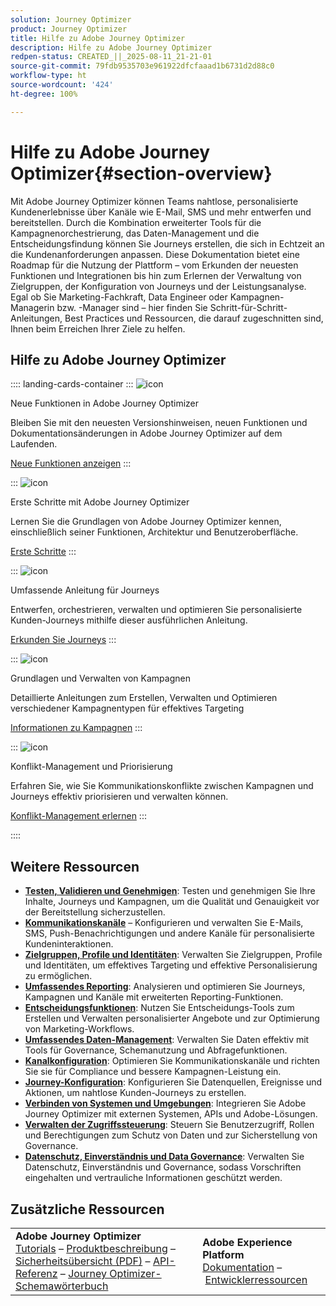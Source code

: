 ```yaml
---
solution: Journey Optimizer
product: Journey Optimizer
title: Hilfe zu Adobe Journey Optimizer
description: Hilfe zu Adobe Journey Optimizer
redpen-status: CREATED_||_2025-08-11_21-21-01
source-git-commit: 79fdb9535703e961922dfcfaaad1b6731d2d88c0
workflow-type: ht
source-wordcount: '424'
ht-degree: 100%

---
```



# Hilfe zu Adobe Journey Optimizer{#section-overview}

Mit Adobe Journey Optimizer können Teams nahtlose, personalisierte Kundenerlebnisse über Kanäle wie E-Mail, SMS und mehr entwerfen und bereitstellen. Durch die Kombination erweiterter Tools für die Kampagnenorchestrierung, das Daten-Management und die Entscheidungsfindung können Sie Journeys erstellen, die sich in Echtzeit an die Kundenanforderungen anpassen. Diese Dokumentation bietet eine Roadmap für die Nutzung der Plattform – vom Erkunden der neuesten Funktionen und Integrationen bis hin zum Erlernen der Verwaltung von Zielgruppen, der Konfiguration von Journeys und der Leistungsanalyse. Egal ob Sie Marketing-Fachkraft, Data Engineer oder Kampagnen-Managerin bzw. -Manager sind – hier finden Sie Schritt-für-Schritt-Anleitungen, Best Practices und Ressourcen, die darauf zugeschnitten sind, Ihnen beim Erreichen Ihrer Ziele zu helfen.

## Hilfe zu Adobe Journey Optimizer

:::: landing-cards-container
:::
![icon](https://cdn.experienceleague.adobe.com/icons/list-check.svg?lang=de)

Neue Funktionen in Adobe Journey Optimizer

Bleiben Sie mit den neuesten Versionshinweisen, neuen Funktionen und Dokumentationsänderungen in Adobe Journey Optimizer auf dem Laufenden.

[Neue Funktionen anzeigen](whats-new-landing-page.md)
:::

:::
![icon](https://cdn.experienceleague.adobe.com/icons/circle-play.svg?lang=de)

Erste Schritte mit Adobe Journey Optimizer

Lernen Sie die Grundlagen von Adobe Journey Optimizer kennen, einschließlich seiner Funktionen, Architektur und Benutzeroberfläche.

[Erste Schritte](get-started-landing-page.md)
:::

:::
![icon](https://cdn.experienceleague.adobe.com/icons/code-branch.svg?lang=de)

Umfassende Anleitung für Journeys

Entwerfen, orchestrieren, verwalten und optimieren Sie personalisierte Kunden-Journeys mithilfe dieser ausführlichen Anleitung.

[Erkunden Sie Journeys](orchestrate-journeys-landing-page.md)
:::

:::
![icon](https://cdn.experienceleague.adobe.com/icons/bullhorn.svg?lang=de)

Grundlagen und Verwalten von Kampagnen

Detaillierte Anleitungen zum Erstellen, Verwalten und Optimieren verschiedener Kampagnentypen für effektives Targeting

[Informationen zu Kampagnen](campaigns-landing-page.md)
:::

:::
![icon](https://cdn.experienceleague.adobe.com/icons/scale-balanced.svg?lang=de)

Konflikt-Management und Priorisierung

Erfahren Sie, wie Sie Kommunikationskonflikte zwischen Kampagnen und Journeys effektiv priorisieren und verwalten können.

[Konflikt-Management erlernen](conflict-prioritization-landing-page.md)
:::

::::


## Weitere Ressourcen

- **[Testen, Validieren und Genehmigen](test-landing-page.md)**: Testen und genehmigen Sie Ihre Inhalte, Journeys und Kampagnen, um die Qualität und Genauigkeit vor der Bereitstellung sicherzustellen.
- **[Kommunikationskanäle](../using/channels/gs-channels.md)** – Konfigurieren und verwalten Sie E-Mails, SMS, Push-Benachrichtigungen und andere Kanäle für personalisierte Kundeninteraktionen.
- **[Zielgruppen, Profile und Identitäten](audiences-profiles-identities-landing-page.md)**: Verwalten Sie Zielgruppen, Profile und Identitäten, um effektives Targeting und effektive Personalisierung zu ermöglichen.
- **[Umfassendes Reporting](reporting-landing-page.md)**: Analysieren und optimieren Sie Journeys, Kampagnen und Kanäle mit erweiterten Reporting-Funktionen.
- **[Entscheidungsfunktionen](decisioning-landing-page.md)**: Nutzen Sie Entscheidungs-Tools zum Erstellen und Verwalten personalisierter Angebote und zur Optimierung von Marketing-Workflows.
- **[Umfassendes Daten-Management](data-management-landing-page.md)**: Verwalten Sie Daten effektiv mit Tools für Governance, Schemanutzung und Abfragefunktionen.
- **[Kanalkonfiguration](configuration-landing-page.md)**: Optimieren Sie Kommunikationskanäle und richten Sie sie für Compliance und bessere Kampagnen-Leistung ein.
- **[Journey-Konfiguration](configure-journeys-landing-page.md)**: Konfigurieren Sie Datenquellen, Ereignisse und Aktionen, um nahtlose Kunden-Journeys zu erstellen.
- **[Verbinden von Systemen und Umgebungen](connect-systems-landing-page.md)**: Integrieren Sie Adobe Journey Optimizer mit externen Systemen, APIs und Adobe-Lösungen.
- **[Verwalten der Zugriffssteuerung](access-control-landing-page.md)**: Steuern Sie Benutzerzugriff, Rollen und Berechtigungen zum Schutz von Daten und zur Sicherstellung von Governance.
- **[Datenschutz, Einverständnis und Data Governance](privacy-landing-page.md)**: Verwalten Sie Datenschutz, Einverständnis und Governance, sodass Vorschriften eingehalten und vertrauliche Informationen geschützt werden.

## Zusätzliche Ressourcen

<table style="table-layout:fixed"><tr style="border: 0;">
<td><strong>Adobe Journey Optimizer</strong><br/>
<a href="https://experienceleague.adobe.com/docs/journey-optimizer-learn/tutorials/overview.html?lang=de" target="_blank">Tutorials</a> – <a href="https://helpx.adobe.com/de/legal/product-descriptions/adobe-journey-optimizer.html" target="_blank">Produktbeschreibung</a> – <a href="https://www.adobe.com/content/dam/cc/en/security/pdfs/AJO_SecurityOverview.pdf" target="_blank">Sicherheitsübersicht (PDF)</a> – <a href="https://developer.adobe.com/journey-optimizer-apis/" target="_blank">API-Referenz</a> – <a href="https://experienceleague.adobe.com/tools/ajo-schemas/schema-dictionary.html?lang=de" target="_blank">Journey Optimizer-Schemawörterbuch</a>

</td>
<td><strong>Adobe Experience Platform</strong><br/>
<a href="https://experienceleague.adobe.com/docs/experience-platform/landing/home.html?lang=de" target="_blank">Dokumentation</a> – <a href="https://www.adobe.com/de/experience-platform/documentation-and-developer-resources.html" target="_blank">Entwicklerressourcen</a>
</td>
</tr></table>

<!--table style="table-layout:auto"><tr style="border: 0;"><td><img src="using/assets/do-not-localize/newsletter.png"></td><td>
<b>Stay informed and elevate your Adobe Journey Optimizer experience!</b><br/>Sign up for our quarterly newsletter. Gain exclusive access to the latest product updates, captivating stories, real-world use cases, valuable tips, and more – all delivered directly to your inbox every quarter. <a href="https://www.adobe.com/subscription/Adobe_Journey_Optimizer_NL.html">Sign up today!</a></td></tr></table-->
